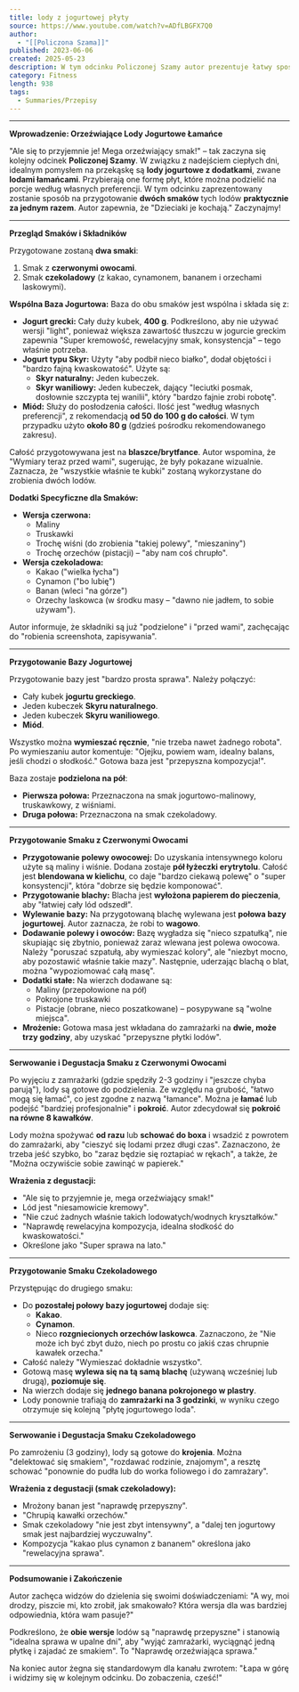 ```yaml
---
title: lody z jogurtowej płyty
source: https://www.youtube.com/watch?v=ADfLBGFX7Q0
author:
  - "[[Policzona Szama]]"
published: 2023-06-06
created: 2025-05-23
description: W tym odcinku Policzonej Szamy autor prezentuje łatwy sposób na przygotowanie dwóch orzeźwiających smaków jogurtowych lodów łamańców (z czerwonymi owocami oraz czekoladowo-bananowych z orzechami) idealnych na ciepłe dni, szczegółowo opisując składniki i proces.
category: Fitness
length: 938
tags:
  - Summaries/Przepisy
---
```



---

**Wprowadzenie: Orzeźwiające Lody Jogurtowe Łamańce**

"Ale się to przyjemnie je! Mega orzeźwiający smak!" – tak zaczyna się kolejny odcinek **Policzonej Szamy**. W związku z nadejściem ciepłych dni, idealnym pomysłem na przekąskę są **lody jogurtowe z dodatkami**, zwane **lodami łamańcami**. Przybierają one formę płyt, które można podzielić na porcje według własnych preferencji. W tym odcinku zaprezentowany zostanie sposób na przygotowanie **dwóch smaków** tych lodów **praktycznie za jednym razem**. Autor zapewnia, że "Dzieciaki je kochają." Zaczynajmy!

---

**Przegląd Smaków i Składników**

Przygotowane zostaną **dwa smaki**:
1.  Smak z **czerwonymi owocami**.
2.  Smak **czekoladowy** (z kakao, cynamonem, bananem i orzechami laskowymi).

**Wspólna Baza Jogurtowa:**
Baza do obu smaków jest wspólna i składa się z:
*   **Jogurt grecki:** Cały duży kubek, **400 g**. Podkreślono, aby nie używać wersji "light", ponieważ większa zawartość tłuszczu w jogurcie greckim zapewnia "Super kremowość, rewelacyjny smak, konsystencja" – tego właśnie potrzeba.
*   **Jogurt typu Skyr:** Użyty "aby podbił nieco białko", dodał objętości i "bardzo fajną kwaskowatość". Użyte są:
    *   **Skyr naturalny:** Jeden kubeczek.
    *   **Skyr waniliowy:** Jeden kubeczek, dający "leciutki posmak, dosłownie szczypta tej wanilii", który "bardzo fajnie zrobi robotę".
*   **Miód:** Służy do posłodzenia całości. Ilość jest "według własnych preferencji", z rekomendacją **od 50 do 100 g do całości**. W tym przypadku użyto **około 80 g** (gdzieś pośrodku rekomendowanego zakresu).

Całość przygotowywana jest na **blaszce/brytfance**. Autor wspomina, że "Wymiary teraz przed wami", sugerując, że były pokazane wizualnie. Zaznacza, że "wszystkie właśnie te kubki" zostaną wykorzystane do zrobienia dwóch lodów.

**Dodatki Specyficzne dla Smaków:**
*   **Wersja czerwona:**
    *   Maliny
    *   Truskawki
    *   Trochę wiśni (do zrobienia "takiej polewy", "mieszaniny")
    *   Trochę orzechów (pistacji) – "aby nam coś chrupło".
*   **Wersja czekoladowa:**
    *   Kakao ("wielka łycha")
    *   Cynamon ("bo lubię")
    *   Banan (wleci "na górze")
    *   Orzechy laskowca (w środku masy – "dawno nie jadłem, to sobie używam").

Autor informuje, że składniki są już "podzielone" i "przed wami", zachęcając do "robienia screenshota, zapisywania".

---

**Przygotowanie Bazy Jogurtowej**

Przygotowanie bazy jest "bardzo prosta sprawa". Należy połączyć:
*   Cały kubek **jogurtu greckiego**.
*   Jeden kubeczek **Skyru naturalnego**.
*   Jeden kubeczek **Skyru waniliowego**.
*   **Miód**.

Wszystko można **wymieszać ręcznie**, "nie trzeba nawet żadnego robota". Po wymieszaniu autor komentuje: "Ojejku, powiem wam, idealny balans, jeśli chodzi o słodkość." Gotowa baza jest "przepyszna kompozycja!".

Baza zostaje **podzielona na pół**:
*   **Pierwsza połowa:** Przeznaczona na smak jogurtowo-malinowy, truskawkowy, z wiśniami.
*   **Druga połowa:** Przeznaczona na smak czekoladowy.

---

**Przygotowanie Smaku z Czerwonymi Owocami**

*   **Przygotowanie polewy owocowej:** Do uzyskania intensywnego koloru użyte są maliny i wiśnie. Dodana zostaje **pół łyżeczki erytrytolu**. Całość jest **blendowana w kielichu**, co daje "bardzo ciekawą polewę" o "super konsystencji", która "dobrze się będzie komponować".
*   **Przygotowanie blachy:** Blacha jest **wyłożona papierem do pieczenia**, aby "łatwiej cały lód odszedł".
*   **Wylewanie bazy:** Na przygotowaną blachę wylewana jest **połowa bazy jogurtowej**. Autor zaznacza, że robi to **wagowo**.
*   **Dodawanie polewy i owoców:** Bazę wygładza się "nieco szpatułką", nie skupiając się zbytnio, ponieważ zaraz wlewana jest polewa owocowa. Należy "poruszać szpatułą, aby wymieszać kolory", ale "niezbyt mocno, aby pozostawić właśnie takie mazy". Następnie, uderzając blachą o blat, można "wypoziomować całą masę".
*   **Dodatki stałe:** Na wierzch dodawane są:
    *   Maliny (przepołowione na pół)
    *   Pokrojone truskawki
    *   Pistacje (obrane, nieco poszatkowane) – posypywane są "wolne miejsca".
*   **Mrożenie:** Gotowa masa jest wkładana do zamrażarki na **dwie, może trzy godziny**, aby uzyskać "przepyszne płytki lodów".

---

**Serwowanie i Degustacja Smaku z Czerwonymi Owocami**

Po wyjęciu z zamrażarki (gdzie spędziły 2-3 godziny i "jeszcze chyba parują"), lody są gotowe do podzielenia. Ze względu na grubość, "łatwo mogą się łamać", co jest zgodne z nazwą "łamance". Można je **łamać** lub podejść "bardziej profesjonalnie" i **pokroić**. Autor zdecydował się **pokroić na równe 8 kawałków**.

Lody można spożywać **od razu** lub **schować do boxa** i wsadzić z powrotem do zamrażarki, aby "cieszyć się lodami przez długi czas". Zaznaczono, że trzeba jeść szybko, bo "zaraz będzie się roztapiać w rękach", a także, że "Można oczywiście sobie zawinąć w papierek."

**Wrażenia z degustacji:**
*   "Ale się to przyjemnie je, mega orzeźwiający smak!"
*   Lód jest "niesamowicie kremowy".
*   "Nie czuć żadnych właśnie takich lodowatych/wodnych kryształków."
*   "Naprawdę rewelacyjna kompozycja, idealna słodkość do kwaskowatości."
*   Określone jako "Super sprawa na lato."

---

**Przygotowanie Smaku Czekoladowego**

Przystępując do drugiego smaku:
*   Do **pozostałej połowy bazy jogurtowej** dodaje się:
    *   **Kakao**.
    *   **Cynamon**.
    *   Nieco **rozgniecionych orzechów laskowca**. Zaznaczono, że "Nie może ich być zbyt dużo, niech po prostu co jakiś czas chrupnie kawałek orzecha."
*   Całość należy "Wymieszać dokładnie wszystko".
*   Gotową masę **wylewa się na tą samą blachę** (używaną wcześniej lub drugą), **poziomuje się**.
*   Na wierzch dodaje się **jednego banana pokrojonego w plastry**.
*   Lody ponownie trafiają do **zamrażarki na 3 godzinki**, w wyniku czego otrzymuje się kolejną "płytę jogurtowego loda".

---

**Serwowanie i Degustacja Smaku Czekoladowego**

Po zamrożeniu (3 godziny), lody są gotowe do **krojenia**. Można "delektować się smakiem", "rozdawać rodzinie, znajomym", a resztę schować "ponownie do pudła lub do worka foliowego i do zamrażary".

**Wrażenia z degustacji (smak czekoladowy):**
*   Mrożony banan jest "naprawdę przepyszny".
*   "Chrupią kawałki orzechów."
*   Smak czekoladowy "nie jest zbyt intensywny", a "dalej ten jogurtowy smak jest najbardziej wyczuwalny".
*   Kompozycja "kakao plus cynamon z bananem" określona jako "rewelacyjna sprawa".

---

**Podsumowanie i Zakończenie**

Autor zachęca widzów do dzielenia się swoimi doświadczeniami: "A wy, moi drodzy, piszcie mi, kto zrobił, jak smakowało? Która wersja dla was bardziej odpowiednia, która wam pasuje?"

Podkreślono, że **obie wersje** lodów są "naprawdę przepyszne" i stanowią "idealna sprawa w upalne dni", aby "wyjąć zamrażarki, wyciągnąć jedną płytkę i zajadać ze smakiem". To "Naprawdę orzeźwiająca sprawa."

Na koniec autor żegna się standardowym dla kanału zwrotem: "Łapa w górę i widzimy się w kolejnym odcinku. Do zobaczenia, cześć!"